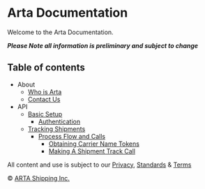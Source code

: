 # Arta Documentation

Welcome to the Arta Documentation.

**_Please Note all information is preliminary and subject to change_**

## Table of contents

- About
  - [Who is Arta](sections/about.md)
  - [Contact Us](sections/about.md)
- API
  -  [Basic Setup](sections/api/basics.md)
     -  [Authentication](sections/api/basics.md#authentication)
  - [Tracking Shipments](sections/api/tracking.md)
    - [Process Flow and Calls](sections/api/tracking.md#process-flow-and-calls)
      - [Obtaining Carrier Name Tokens](sections/api/tracking.md#obtaining-carrier-name-tokens)
      - [Making A Shipment Track Call](sections/api/tracking.md#making-a-shipment-track-call)

All content and use is subject to our [Privacy](https://shiparta.com/privacy),
[Standards](https://shiparta.com/standards) & [Terms](https://shiparta.com/terms)

© [ARTA Shipping Inc.](https://shiparta.com)